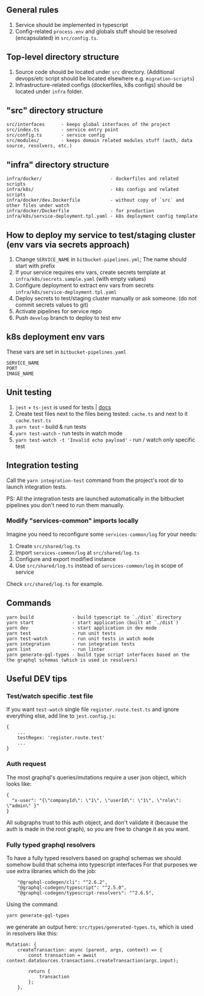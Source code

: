 ## General rules
1. Service should be implemented in typescript
2. Config-related `process.env` and globals stuff should be resolved (encapsulated) in `src/config.ts`.

## Top-level directory structure
1. Source code should be located under `src` directory. (Additional devops/etc script should be located elsewhere e.g. `migration-scripts`)
2. Infrastructure-related configs (dockerfiles, k8s configs) should be located under `infra` folder.

## "src" directory structure
```text
src/interfaces      - keeps global interfaces of the project
src/index.ts        - service entry point
src/config.ts       - service config
src/modules/        - keeps domain related modules stuff (auth, data source, resolvers, etc.)
```

## "infra" directory structure
```text
infra/docker/                         - dockerfiles and related scripts
infra/k8s/                            - k8s configs and related scripts
infra/docker/dev.Dockerfile           - without copy of `src` and other files under watch
infra/docker/Dockerfile               - for production
infra/k8s/service-deployment.tpl.yaml - k8s deployment config template
```

## How to deploy my service to test/staging cluster (env vars via secrets approach)
1. Change `SERVICE_NAME` in `bitbucket-pipelines.yml`; The name should start with  prefix
2. If your service requires env vars, create secrets template at `infra/k8s/secrets.sample.yaml` (with empty values)
3. Configure deployment to extract env vars from secrets `infra/k8s/service-deployment.tpl.yaml`
4. Deploy secrets to test/staging cluster manually or ask someone. (do not commit secrets values to git)
5. Activate pipelines for service repo
6. Push `develop` branch to deploy to test env

## k8s deployment env vars
These vars are set in `bitbucket-pipelines.yaml`

```
SERVICE_NAME
PORT
IMAGE_NAME
```

## Unit testing
1. `jest` + `ts-jest` is used for tests | [docs](https://jestjs.io/docs/using-matchers)
2. Create test files next to the files being tested: `cache.ts` and next to it `cache.test.ts`
3. `yarn test` - build & run tests
4. `yarn test-watch` - run tests in watch mode
5. `yarn test-watch -t 'Invalid echo payload'` - run / watch only specific test

## Integration testing

Call the `yarn integration-test` command from the project's root dir to launch integration tests.

PS: All the integration tests are launched automatically in the bitbucket pipelines you don't need to run them manually.



### Modify "services-common" imports locally

Imagine you need to reconfigure some `services-common/log` for your needs:

1. Create `src/shared/log.ts`
2. Import `services-common/log` at `src/shared/log.ts`
3. Configure and export modified instance
4. Use `src/shared/log.ts` instead of `services-common/log` in scope of service

Check `src/shared/log.ts` for example.



## Commands
```text
yarn build              - build typescript to `./dist` directory
yarn start              - start application (built at `./dist`)
yarn dev                - start application in dev mode
yarn test               - run unit tests
yarn test-watch         - run unit tests in watch mode
yarn integration        - run integration tests
yarn lint               - run linter
yarn generate-gql-types - build type script interfaces based on the the graphql schemas (which is used in resolvers)
```

## Useful DEV tips

### Test/watch specific .test file

If you want `test-watch` single file `register.route.test.ts` and ignore everything else, add line to `jest.config.js`:
```
{
	...
	testRegex: 'register.route.test'
	...
}
```

### Auth request

The most graphql's queries/mutations require a user json object, which looks like:

```
{
  "x-user": "{\"companyId\": \"1\", \"userId\": \"1\", \"role\": \"admin\" }"
}
```

All subgraphs trust to this auth object, and don't validate it (because the auth is made in the root graph), so you are free to change it as you want.
 
### Fully typed graphql resolvers

To have a fully typed resolvers based on graphql schemas we should somehow build that schema into typescript interfaces For that purposes we use extra libraries which do the job:

```
    "@graphql-codegen/cli": "^2.6.2",
    "@graphql-codegen/typescript": "^2.5.0",
    "@graphql-codegen/typescript-resolvers": "^2.6.5",
```

Using the command:

```
yarn generate-gql-types
```

we generate an output here: `src/types/generated-types.ts`, which is used in resolvers like this: 

```
Mutation: {
    createTransaction: async (parent, args, context) => {
        const transaction = await context.dataSources.transactions.createTransaction(args.input);

        return {
            transaction
        };
    },
```
